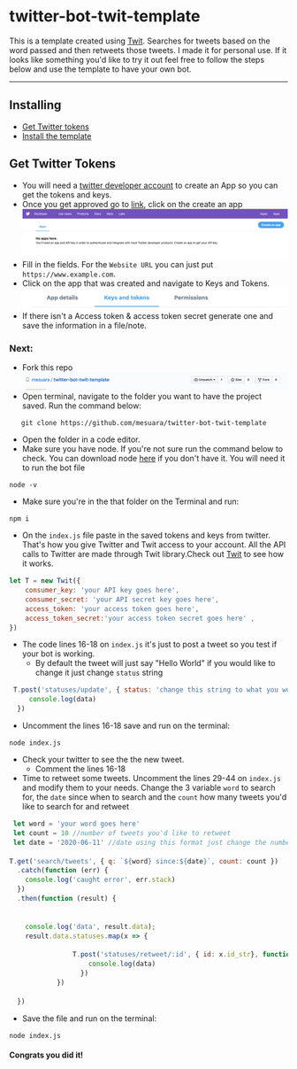 # twitter-bot-twit-template
 This is a template created using [Twit](https://github.com/ttezel/twit). Searches for tweets based on the word passed and then retweets those tweets. I made it for personal use. If it looks like something you'd like to try it out feel free to follow the steps below and use the template to have your own bot.

---

 ## Installing

 * [Get Twitter tokens](#get-twitter-tokens)
 * [Install the template](#next)


## Get Twitter Tokens

* You will need a [twitter developer account](https://developer.twitter.com/en/apps) to create an App so you can get the tokens and keys. 
* Once you get approved go to [link](https://developer.twitter.com/en/apps), click on the create an app
![create an app](./images/createanapp.png)
* Fill in the fields. For the `Website URL` you can just put `https://www.example.com`.
* Click on the app that was created and navigate to Keys and Tokens.
![keys and tokens](./images/keysandtokens.png)
* If there isn't a Access token & access token secret generate one and save the information in a file/note.

### Next:

- Fork this repo
![Fork](./images/fork.png)
- Open terminal, navigate to the folder you want to have the project saved. Run the command below:
 ```shell
    git clone https://github.com/mesuara/twitter-bot-twit-template
 ```
- Open the folder in a code editor. 
- Make sure you have node. If you're not sure run the command below to check. You can download node [here](https://nodejs.org/en/download/) if you don't have it. You will need it to run the bot file
```shell
node -v
```
- Make sure you're in the that folder on the Terminal and run:
```shell
npm i
```
- On the `index.js` file paste in the saved tokens and keys from twitter. That's how you give Twitter and Twit access to your account. All the API calls to Twitter are made through Twit library.Check out [Twit](https://github.com/ttezel/twit) to see how it works.
```javascript
let T = new Twit({
    consumer_key: 'your API key goes here',
    consumer_secret: 'your API secret key goes here',
    access_token: 'your access token goes here',
    access_token_secret:'your access token secret goes here' ,
})
```
- The code lines 16-18  on `index.js` it's just to post a tweet so you test if your bot is working. 
    - By default the tweet will just say "Hello World" if you would like to change it just change `status` string
```javascript
 T.post('statuses/update', { status: 'change this string to what you would like to tweet instead' }, function(err, data, response) {
     console.log(data)
  })
```

- Uncomment the lines 16-18 save and run on the terminal:
```shell
node index.js
```
- Check your twitter to see the the new tweet. 
    - Comment the lines 16-18
- Time to retweet some tweets. Uncomment the lines 29-44 on `index.js` and modify them to your needs. Change the 3 variable `word` to search for, the `date` since when to search and the `count` how many tweets you'd like to search for and retweet
```javascript
 let word = 'your word goes here'
 let count = 10 //number of tweets you'd like to retweet
 let date = '2020-06-11' //date using this format just change the numbers

T.get('search/tweets', { q: `${word} since:${date}`, count: count })
  .catch(function (err) {
    console.log('caught error', err.stack)
  })
  .then(function (result) {


    console.log('data', result.data);
    result.data.statuses.map(x => {
                
                T.post('statuses/retweet/:id', { id: x.id_str}, function (err, data, response) {
                    console.log(data)
                  })
            })
           
  })

```
- Save the file and run on the terminal:
```shell
node index.js
```
#### Congrats you did it! 



